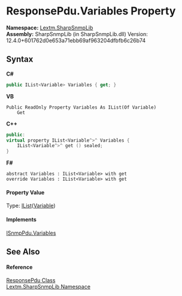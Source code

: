 # ResponsePdu.Variables Property 
 

**Namespace:**&nbsp;<a href="N_Lextm_SharpSnmpLib">Lextm.SharpSnmpLib</a><br />**Assembly:**&nbsp;SharpSnmpLib (in SharpSnmpLib.dll) Version: 12.4.0+601762d0e653a71ebb69af963204dfbfb6c26b74

## Syntax

**C#**<br />
``` C#
public IList<Variable> Variables { get; }
```

**VB**<br />
``` VB
Public ReadOnly Property Variables As IList(Of Variable)
	Get
```

**C++**<br />
``` C++
public:
virtual property IList<Variable^>^ Variables {
	IList<Variable^>^ get () sealed;
}
```

**F#**<br />
``` F#
abstract Variables : IList<Variable> with get
override Variables : IList<Variable> with get
```


#### Property Value
Type: <a href="https://docs.microsoft.com/dotnet/api/system.collections.generic.ilist-1" target="_blank" rel="noopener noreferrer">IList</a>(<a href="T_Lextm_SharpSnmpLib_Variable">Variable</a>)

#### Implements
<a href="P_Lextm_SharpSnmpLib_ISnmpPdu_Variables">ISnmpPdu.Variables</a><br />

## See Also


#### Reference
<a href="T_Lextm_SharpSnmpLib_ResponsePdu">ResponsePdu Class</a><br /><a href="N_Lextm_SharpSnmpLib">Lextm.SharpSnmpLib Namespace</a><br />